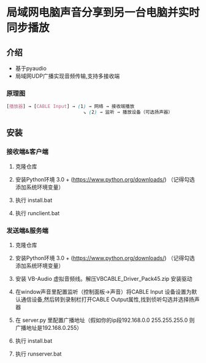 # 局域网电脑声音分享到另一台电脑并实时同步播放

## 介绍
* 基于pyaudio 
* 局域网UDP广播实现音频传输,支持多接收端

### 原理图
```scss
[播放器] → [CABLE Input] → (1) → 网络 → 接收端播放  
                            ↘ (2) → 监听 → 播放设备（可选扬声器）
```

## 安装

### 接收端&客户端
1. 克隆仓库
2. 安装Python环境 3.0 + (https://www.python.org/downloads/) （记得勾选添加系统环境变量）

3. 执行 install.bat
4. 执行 runclient.bat

### 发送端&服务端
1. 克隆仓库
2. 安装Python环境 3.0 + (https://www.python.org/downloads/) （记得勾选添加系统环境变量）

3. 安装 VB-Audio 虚拟音频线。解压VBCABLE_Driver_Pack45.zip 安装驱动
4. 在window声音里配置监听（控制面板->声音）将CABLE Input 设备设置为默认通信设备,然后转到录制栏打开CABLE Output属性,找到侦听勾选并选择扬声器
5. 在 server.py 里配置广播地址（假如你的ip段192.168.0.0 255.255.255.0  则广播地址是192.168.0.255）
6. 执行 install.bat
7. 执行 runserver.bat





